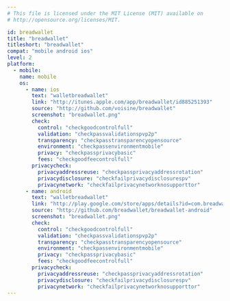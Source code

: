 ```yaml
---
# This file is licensed under the MIT License (MIT) available on
# http://opensource.org/licenses/MIT.

id: breadwallet
title: "breadwallet"
titleshort: "breadwallet"
compat: "mobile android ios"
level: 2
platform:
  - mobile:
    name: mobile
    os:
      - name: ios
        text: "walletbreadwallet"
        link: "http://itunes.apple.com/app/breadwallet/id885251393"
        source: "http://github.com/voisine/breadwallet"
        screenshot: "breadwallet.png"
        check:
          control: "checkgoodcontrolfull"
          validation: "checkpassvalidationspvp2p"
          transparency: "checkpasstransparencyopensource"
          environment: "checkpassenvironmentmobile"
          privacy: "checkpassprivacybasic"
          fees: "checkgoodfeecontrolfull"
        privacycheck:
          privacyaddressreuse: "checkpassprivacyaddressrotation"
          privacydisclosure: "checkfailprivacydisclosurespv"
          privacynetwork: "checkfailprivacynetworknosupporttor"
      - name: android
        text: "walletbreadwallet"
        link: "http://play.google.com/store/apps/details?id=com.breadwallet"
        source: "http://github.com/breadwallet/breadwallet-android"
        screenshot: "breadwallet.png"
        check:
          control: "checkgoodcontrolfull"
          validation: "checkpassvalidationspvp2p"
          transparency: "checkpasstransparencyopensource"
          environment: "checkpassenvironmentmobile"
          privacy: "checkpassprivacybasic"
          fees: "checkgoodfeecontrolfull"
        privacycheck:
          privacyaddressreuse: "checkpassprivacyaddressrotation"
          privacydisclosure: "checkfailprivacydisclosurespv"
          privacynetwork: "checkfailprivacynetworknosupporttor"
---
```

